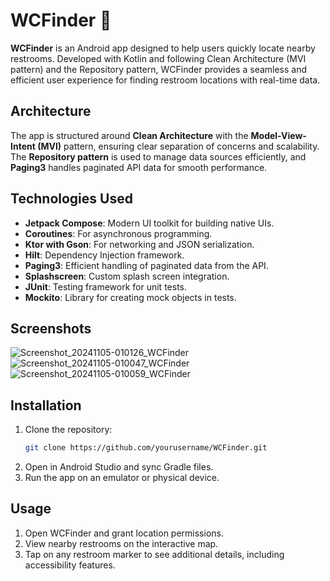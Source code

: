 # WCFinder 🚻



**WCFinder** is an Android app designed to help users quickly locate nearby restrooms. Developed with Kotlin and following Clean Architecture (MVI pattern) and the Repository pattern, WCFinder provides a seamless and efficient user experience for finding restroom locations with real-time data.



## Architecture
The app is structured around **Clean Architecture** with the **Model-View-Intent (MVI)** pattern, ensuring clear separation of concerns and scalability. The **Repository pattern** is used to manage data sources efficiently, and **Paging3** handles paginated API data for smooth performance.



## Technologies Used
- **Jetpack Compose**: Modern UI toolkit for building native UIs.
- **Coroutines**: For asynchronous programming.
- **Ktor with Gson**: For networking and JSON serialization.
- **Hilt**: Dependency Injection framework.
- **Paging3**: Efficient handling of paginated data from the API.
- **Splashscreen**: Custom splash screen integration.
- **JUnit**: Testing framework for unit tests.
- **Mockito**: Library for creating mock objects in tests.



## Screenshots
![Screenshot_20241105-010126_WCFinder](https://github.com/user-attachments/assets/0249d0a6-b61d-4933-9f0a-a4a7d0db17d2)
![Screenshot_20241105-010047_WCFinder](https://github.com/user-attachments/assets/05027581-a87f-4e93-be7e-897c294d9e08)
![Screenshot_20241105-010059_WCFinder](https://github.com/user-attachments/assets/e52f212f-1fde-414d-924c-1af606b45e85)



## Installation
1. Clone the repository:
   ```bash
   git clone https://github.com/yourusername/WCFinder.git
2. Open in Android Studio and sync Gradle files.
3. Run the app on an emulator or physical device.



## Usage
1. Open WCFinder and grant location permissions.
2. View nearby restrooms on the interactive map.
3. Tap on any restroom marker to see additional details, including accessibility features.


